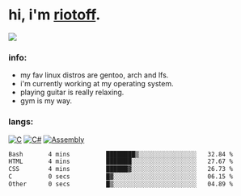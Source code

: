 # hi, i'm [riotoff](https://t.me/terpila898).

[![](https://komarev.com/ghpvc/?username=RIOTOFF&logo=github&style=for-the-badge&color=202020)](https://github.com/RiotOff)
<br />

### info:
- my fav linux distros are gentoo, arch and lfs.
- i'm currently working at my operating system.
- playing guitar is really relaxing.
- gym is my way.
### langs:
[![C](https://img.shields.io/badge/-C-202020?style=for-the-badge)](https://wikipedia.org/wiki/C_(programming_language))
[![C#](https://img.shields.io/badge/-CSharp-202020?style=for-the-badge)](https://wikipedia.org/wiki/C_Sharp_(programming_language))
[![Assembly](https://img.shields.io/badge/-Assembly-202020?style=for-the-badge)](https://wikipedia.org/wiki/Assembly_language)

<!--START_SECTION:waka-->

```txt
Bash       4 mins          ████████▒░░░░░░░░░░░░░░░░   32.84 %
HTML       4 mins          ███████░░░░░░░░░░░░░░░░░░   27.67 %
CSS        4 mins          ██████▓░░░░░░░░░░░░░░░░░░   26.73 %
C          0 secs          █▓░░░░░░░░░░░░░░░░░░░░░░░   06.15 %
Other      0 secs          █▒░░░░░░░░░░░░░░░░░░░░░░░   04.89 %
```

<!--END_SECTION:waka-->
